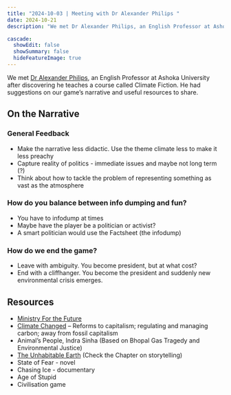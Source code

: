 ```yaml
---
title: "2024-10-03 | Meeting with Dr Alexander Philips "
date: 2024-10-21
description: "We met Dr Alexander Philips, an English Professor at Ashoka University after discovering he teaches a course called Climate Fiction. He had suggestions on our game’s narrative and useful resources to share."

cascade:
  showEdit: false
  showSummary: false
  hideFeatureImage: true
---
```

We met [Dr Alexander Philips](https://www.ashoka.edu.in/profile/alexander-phillips/), an English Professor at Ashoka University after discovering he teaches a course called Climate Fiction. He had suggestions on our game’s narrative and useful resources to share.
## On the Narrative
### General Feedback
- Make the narrative less didactic. Use the theme climate less to make it less preachy
- Capture reality of politics - immediate issues and maybe not long term (?)
- Think about how to tackle the problem of representing something as vast as the atmosphere
### How do you balance between info dumping and fun?
- You have to infodump at times
- Maybe have the player be a politician or activist?
- A smart politician would use the Factsheet (the infodump)
### How do we end the game?
- Leave with ambiguity. You become president, but at what cost? 
- End with a cliffhanger. You become the president and suddenly new environmental crisis emerges.
## Resources
- [Ministry For the Future](https://en.wikipedia.org/wiki/The_Ministry_for_the_Future) 
- [Climate Changed](https://archive.org/details/climatechangedpe0000squa/page/n3/mode/2up) – Reforms to capitalism; regulating and managing carbon; away from fossil capitalism 
- Animal’s People, Indra Sinha (Based on Bhopal Gas Tragedy and Environmental Justice)
- [The Unhabitable Earth](https://www.crisrieder.org/thejourney/wp-content/uploads/2019/05/The-Uninhabitable-Earth-David-Wallace-Wells.pdf) (Check the Chapter on storytelling)
- State of Fear - novel 
- Chasing Ice - documentary
- Age of Stupid
- Civilisation game
